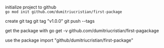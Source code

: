 initialize project to github    
`go mod init github.com/dumitriucristian/first-package`

create git tag
git tag "v1.0.0"
git push --tags


get the package with 
go get -v github.com/dumitriucristian/first-pagackage

use the package
import "github/dumitriucristian/first-package"
